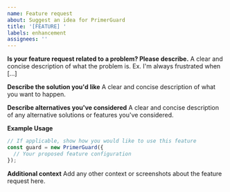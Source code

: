 ```yaml
---
name: Feature request
about: Suggest an idea for PrimerGuard
title: '[FEATURE] '
labels: enhancement
assignees: ''
---
```


**Is your feature request related to a problem? Please describe.**
A clear and concise description of what the problem is. Ex. I'm always frustrated when [...]

**Describe the solution you'd like**
A clear and concise description of what you want to happen.

**Describe alternatives you've considered**
A clear and concise description of any alternative solutions or features you've considered.

**Example Usage**
```javascript
// If applicable, show how you would like to use this feature
const guard = new PrimerGuard({
  // Your proposed feature configuration
});
```

**Additional context**
Add any other context or screenshots about the feature request here.
